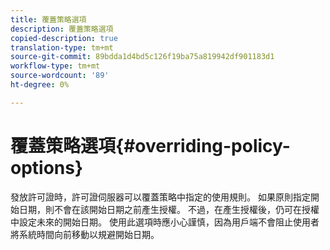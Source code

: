 ```yaml
---
title: 覆蓋策略選項
description: 覆蓋策略選項
copied-description: true
translation-type: tm+mt
source-git-commit: 89bdda1d4bd5c126f19ba75a819942df901183d1
workflow-type: tm+mt
source-wordcount: '89'
ht-degree: 0%

---
```



# 覆蓋策略選項{#overriding-policy-options}

發放許可證時，許可證伺服器可以覆蓋策略中指定的使用規則。 如果原則指定開始日期，則不會在該開始日期之前產生授權。 不過，在產生授權後，仍可在授權中設定未來的開始日期。 使用此選項時應小心謹慎，因為用戶端不會阻止使用者將系統時間向前移動以規避開始日期。
